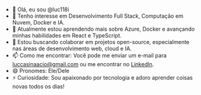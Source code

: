 - 👋 Olá, eu sou @luc118i
- 👀 Tenho interesse em Desenvolvimento Full Stack, Computação em Nuvem, Docker e IA.
- 🌱 Atualmente estou aprendendo mais sobre Azure, Docker e avançando minhas habilidades em React e TypeScript.
- 💞️ Estou buscando colaborar em projetos open-source, especialmente nas áreas de desenvolvimento web, cloud e IA.
- 📫 Como me encontrar: Você pode me enviar um e-mail para luccasinaacio@gmail.com ou me encontrar no [LinkedIn](https://www.linkedin.com/in/luc118i).
- 😄 Pronomes: Ele/Dele
- ⚡ Curiosidade: Sou apaixonado por tecnologia e adoro aprender coisas novas todos os dias!

